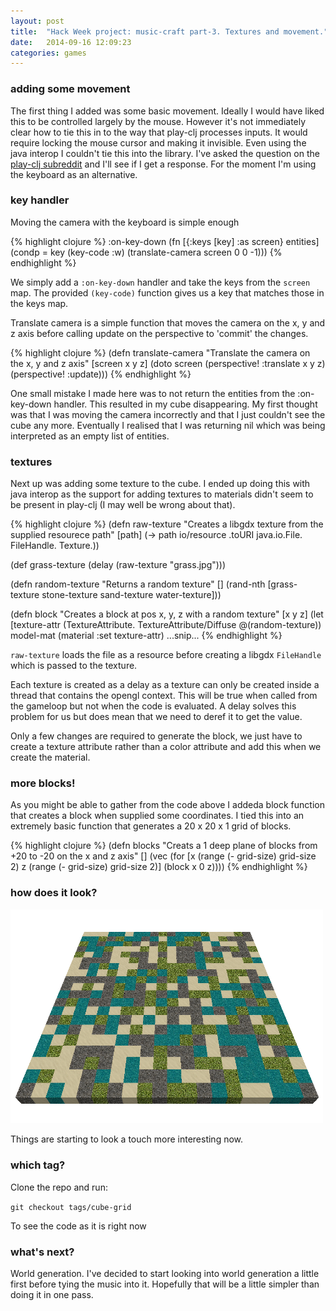 ```yaml
---
layout: post
title:  "Hack Week project: music-craft part-3. Textures and movement."
date:   2014-09-16 12:09:23
categories: games
---
```


### adding some movement

The first thing I added was some basic movement. Ideally I would have liked this to be controlled largely by the mouse. However it's not immediately clear how to tie this in to the way that play-clj processes inputs. It would require locking the mouse cursor and making it invisible. Even using the java interop I couldn't tie this into the library. I've asked the question on the [play-clj subreddit](http://www.reddit.com/r/playclj/) and I'll see if I get a response. For the moment I'm using the keyboard as an alternative.

### key handler

Moving the camera with the keyboard is simple enough

{% highlight clojure %}
:on-key-down
(fn [{:keys [key] :as screen} entities]
  (condp = key
     (key-code :w)
     (translate-camera screen 0 0 -1)))
{% endhighlight %}
<br>

We simply add a `:on-key-down` handler and take the keys from the `screen` map. The provided `(key-code)` function gives us a key that matches those in the keys map.

Translate camera is a simple function that moves the camera on the x, y and z axis before calling update on the perspective to 'commit' the changes.

{% highlight clojure %}
(defn translate-camera
  "Translate the camera on the x, y and z axis"
  [screen x y z]
  (doto screen
    (perspective! :translate x y z)
    (perspective! :update)))
{% endhighlight %}

One small mistake I made here was to not return the entities from the :on-key-down handler. This resulted in my cube disappearing. My first thought was that I was moving the camera incorrectly and that I just couldn't see the cube any more. Eventually I realised that I was returning nil which was being interpreted as an empty list of entities. 

### textures

Next up was adding some texture to the cube. I ended up doing this with java interop as the support for adding textures to materials didn't seem to be present in play-clj (I may well be wrong about that).

{% highlight clojure %}
(defn raw-texture
  "Creates a libgdx texture from the supplied resourece path"
  [path]
  (-> path io/resource .toURI java.io.File. FileHandle. Texture.))

(def grass-texture (delay (raw-texture "grass.jpg")))

(defn random-texture
  "Returns a random texture"
  []
  (rand-nth [grass-texture stone-texture sand-texture water-texture]))

(defn block
  "Creates a block at pos x, y, z with a random texture"
  [x y z]
  (let [texture-attr (TextureAttribute. TextureAttribute/Diffuse @(random-texture))
        model-mat (material :set texture-attr)
        ...snip...
{% endhighlight %}
<br>

`raw-texture` loads the file as a resource before creating a libgdx `FileHandle` which is passed to the texture.

Each texture is created as a delay as a texture can only be created inside a thread that contains the opengl context. This will be true when called from the gameloop but not when the code is evaluated. A delay solves this problem for us but does mean that we need to deref it to get the value.

Only a few changes are required to generate the block, we just have to create a texture attribute rather than a color attribute and add this when we create the material.

### more blocks!

As you might be able to gather from the code above I addeda block function that creates a block when supplied some coordinates. I tied this into an extremely basic function that generates a 20 x 20 x 1 grid of blocks.

{% highlight clojure %}
(defn blocks
  "Creats a 1 deep plane of blocks from +20 to -20 on the x and z axis"
  []
  (vec (for [x (range (- grid-size) grid-size 2)
             z (range (- grid-size) grid-size 2)]
         (block x 0 z))))
{% endhighlight %}
<br>

### how does it look?

<a href="/img/music-craft/part3-block-grid.png"><img src="/img/music-craft/part3-block-grid.png" alt="block grid" width="500px" /></a>

Things are starting to look a touch more interesting now.

### which tag?

Clone the repo and run:

`git checkout tags/cube-grid`

To see the code as it is right now

### what's next?

World generation. I've decided to start looking into world generation a little first before tying the music into it. Hopefully that will be a little simpler than doing it in one pass.
